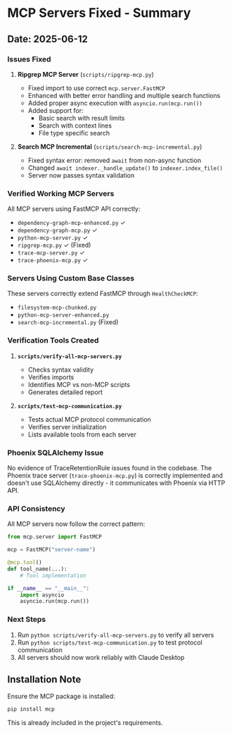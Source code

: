 # MCP Servers Fixed - Summary

## Date: 2025-06-12

### Issues Fixed

1. **Ripgrep MCP Server** (`scripts/ripgrep-mcp.py`)
   - Fixed import to use correct `mcp.server.FastMCP`
   - Enhanced with better error handling and multiple search functions
   - Added proper async execution with `asyncio.run(mcp.run())`
   - Added support for:
     - Basic search with result limits
     - Search with context lines
     - File type specific search

2. **Search MCP Incremental** (`scripts/search-mcp-incremental.py`)
   - Fixed syntax error: removed `await` from non-async function
   - Changed `await indexer._handle_update()` to `indexer.index_file()`
   - Server now passes syntax validation

### Verified Working MCP Servers

All MCP servers using FastMCP API correctly:
- `dependency-graph-mcp-enhanced.py` ✓
- `dependency-graph-mcp.py` ✓
- `python-mcp-server.py` ✓
- `ripgrep-mcp.py` ✓ (Fixed)
- `trace-mcp-server.py` ✓
- `trace-phoenix-mcp.py` ✓

### Servers Using Custom Base Classes

These servers correctly extend FastMCP through `HealthCheckMCP`:
- `filesystem-mcp-chunked.py`
- `python-mcp-server-enhanced.py`
- `search-mcp-incremental.py` (Fixed)

### Verification Tools Created

1. **`scripts/verify-all-mcp-servers.py`**
   - Checks syntax validity
   - Verifies imports
   - Identifies MCP vs non-MCP scripts
   - Generates detailed report

2. **`scripts/test-mcp-communication.py`**
   - Tests actual MCP protocol communication
   - Verifies server initialization
   - Lists available tools from each server

### Phoenix SQLAlchemy Issue

No evidence of TraceRetentionRule issues found in the codebase. The Phoenix trace server (`trace-phoenix-mcp.py`) is correctly implemented and doesn't use SQLAlchemy directly - it communicates with Phoenix via HTTP API.

### API Consistency

All MCP servers now follow the correct pattern:
```python
from mcp.server import FastMCP

mcp = FastMCP("server-name")

@mcp.tool()
def tool_name(...):
    # Tool implementation

if __name__ == "__main__":
    import asyncio
    asyncio.run(mcp.run())
```

### Next Steps

1. Run `python scripts/verify-all-mcp-servers.py` to verify all servers
2. Run `python scripts/test-mcp-communication.py` to test protocol communication
3. All servers should now work reliably with Claude Desktop

## Installation Note

Ensure the MCP package is installed:
```bash
pip install mcp
```

This is already included in the project's requirements.